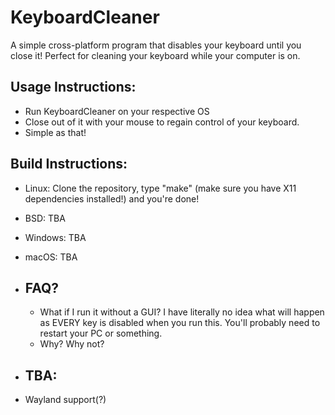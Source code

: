 # KeyboardCleaner
A simple cross-platform program that disables your keyboard until you close it! Perfect for cleaning your keyboard while your computer is on.

## Usage Instructions:
- Run KeyboardCleaner on your respective OS
- Close out of it with your mouse to regain control of your keyboard. 
- Simple as that!

## Build Instructions:
- Linux: Clone the repository, type "make" (make sure you have X11 dependencies installed!) and you're done!
- BSD: TBA
- Windows: TBA
- macOS: TBA

- ## FAQ?
  - What if I run it without a GUI?
  I have literally no idea what will happen as EVERY key is disabled when you run this. You'll probably need to restart your PC or something.
  - Why?
    Why not?

- ## TBA:
- Wayland support(?)
